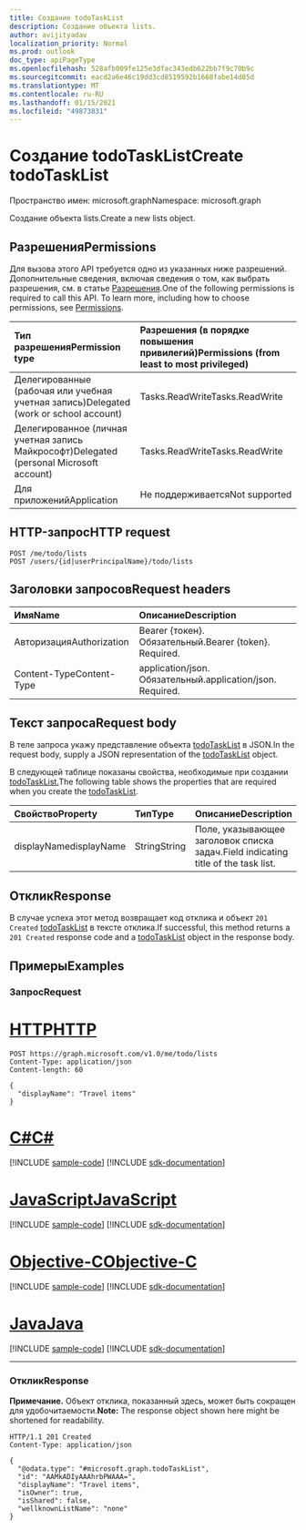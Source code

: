 ```yaml
---
title: Создание todoTaskList
description: Создание объекта lists.
author: avijityadav
localization_priority: Normal
ms.prod: outlook
doc_type: apiPageType
ms.openlocfilehash: 528afb009fe125e3dfac343edb622bb7f9c70b9c
ms.sourcegitcommit: eacd2a6e46c19dd3cd8519592b1668fabe14d85d
ms.translationtype: MT
ms.contentlocale: ru-RU
ms.lasthandoff: 01/15/2021
ms.locfileid: "49873831"
---
```

# <a name="create-todotasklist"></a><span data-ttu-id="966df-103">Создание todoTaskList</span><span class="sxs-lookup"><span data-stu-id="966df-103">Create todoTaskList</span></span>
<span data-ttu-id="966df-104">Пространство имен: microsoft.graph</span><span class="sxs-lookup"><span data-stu-id="966df-104">Namespace: microsoft.graph</span></span>

<span data-ttu-id="966df-105">Создание объекта lists.</span><span class="sxs-lookup"><span data-stu-id="966df-105">Create a new lists object.</span></span>

## <a name="permissions"></a><span data-ttu-id="966df-106">Разрешения</span><span class="sxs-lookup"><span data-stu-id="966df-106">Permissions</span></span>
<span data-ttu-id="966df-p101">Для вызова этого API требуется одно из указанных ниже разрешений. Дополнительные сведения, включая сведения о том, как выбрать разрешения, см. в статье [Разрешения](/graph/permissions-reference).</span><span class="sxs-lookup"><span data-stu-id="966df-p101">One of the following permissions is required to call this API. To learn more, including how to choose permissions, see [Permissions](/graph/permissions-reference).</span></span>

|<span data-ttu-id="966df-109">Тип разрешения</span><span class="sxs-lookup"><span data-stu-id="966df-109">Permission type</span></span>|<span data-ttu-id="966df-110">Разрешения (в порядке повышения привилегий)</span><span class="sxs-lookup"><span data-stu-id="966df-110">Permissions (from least to most privileged)</span></span>|
|:---|:---|
|<span data-ttu-id="966df-111">Делегированные (рабочая или учебная учетная запись)</span><span class="sxs-lookup"><span data-stu-id="966df-111">Delegated (work or school account)</span></span>|<span data-ttu-id="966df-112">Tasks.ReadWrite</span><span class="sxs-lookup"><span data-stu-id="966df-112">Tasks.ReadWrite</span></span>|
|<span data-ttu-id="966df-113">Делегированное (личная учетная запись Майкрософт)</span><span class="sxs-lookup"><span data-stu-id="966df-113">Delegated (personal Microsoft account)</span></span>|<span data-ttu-id="966df-114">Tasks.ReadWrite</span><span class="sxs-lookup"><span data-stu-id="966df-114">Tasks.ReadWrite</span></span>|
|<span data-ttu-id="966df-115">Для приложений</span><span class="sxs-lookup"><span data-stu-id="966df-115">Application</span></span>|<span data-ttu-id="966df-116">Не поддерживается</span><span class="sxs-lookup"><span data-stu-id="966df-116">Not supported</span></span>|

## <a name="http-request"></a><span data-ttu-id="966df-117">HTTP-запрос</span><span class="sxs-lookup"><span data-stu-id="966df-117">HTTP request</span></span>

<!-- {
  "blockType": "ignored"
}
-->
``` http
POST /me/todo/lists
POST /users/{id|userPrincipalName}/todo/lists
```

## <a name="request-headers"></a><span data-ttu-id="966df-118">Заголовки запросов</span><span class="sxs-lookup"><span data-stu-id="966df-118">Request headers</span></span>
|<span data-ttu-id="966df-119">Имя</span><span class="sxs-lookup"><span data-stu-id="966df-119">Name</span></span>|<span data-ttu-id="966df-120">Описание</span><span class="sxs-lookup"><span data-stu-id="966df-120">Description</span></span>|
|:---|:---|
|<span data-ttu-id="966df-121">Авторизация</span><span class="sxs-lookup"><span data-stu-id="966df-121">Authorization</span></span>|<span data-ttu-id="966df-p102">Bearer {токен}. Обязательный.</span><span class="sxs-lookup"><span data-stu-id="966df-p102">Bearer {token}. Required.</span></span>|
|<span data-ttu-id="966df-124">Content-Type</span><span class="sxs-lookup"><span data-stu-id="966df-124">Content-Type</span></span>|<span data-ttu-id="966df-p103">application/json. Обязательный.</span><span class="sxs-lookup"><span data-stu-id="966df-p103">application/json. Required.</span></span>|

## <a name="request-body"></a><span data-ttu-id="966df-127">Текст запроса</span><span class="sxs-lookup"><span data-stu-id="966df-127">Request body</span></span>
<span data-ttu-id="966df-128">В теле запроса укажу представление объекта [todoTaskList](../resources/todotasklist.md) в JSON.</span><span class="sxs-lookup"><span data-stu-id="966df-128">In the request body, supply a JSON representation of the [todoTaskList](../resources/todotasklist.md) object.</span></span>

<span data-ttu-id="966df-129">В следующей таблице показаны свойства, необходимые при создании [todoTaskList.](../resources/todotasklist.md)</span><span class="sxs-lookup"><span data-stu-id="966df-129">The following table shows the properties that are required when you create the [todoTaskList](../resources/todotasklist.md).</span></span>

|<span data-ttu-id="966df-130">Свойство</span><span class="sxs-lookup"><span data-stu-id="966df-130">Property</span></span>|<span data-ttu-id="966df-131">Тип</span><span class="sxs-lookup"><span data-stu-id="966df-131">Type</span></span>|<span data-ttu-id="966df-132">Описание</span><span class="sxs-lookup"><span data-stu-id="966df-132">Description</span></span>|
|:---|:---|:---|
|<span data-ttu-id="966df-133">displayName</span><span class="sxs-lookup"><span data-stu-id="966df-133">displayName</span></span>|<span data-ttu-id="966df-134">String</span><span class="sxs-lookup"><span data-stu-id="966df-134">String</span></span>|<span data-ttu-id="966df-135">Поле, указывающее заголовок списка задач.</span><span class="sxs-lookup"><span data-stu-id="966df-135">Field indicating title of the task list.</span></span>|

## <a name="response"></a><span data-ttu-id="966df-136">Отклик</span><span class="sxs-lookup"><span data-stu-id="966df-136">Response</span></span>

<span data-ttu-id="966df-137">В случае успеха этот метод возвращает код отклика и объект `201 Created` [todoTaskList](../resources/todotasklist.md) в тексте отклика.</span><span class="sxs-lookup"><span data-stu-id="966df-137">If successful, this method returns a `201 Created` response code and a [todoTaskList](../resources/todotasklist.md) object in the response body.</span></span>

## <a name="examples"></a><span data-ttu-id="966df-138">Примеры</span><span class="sxs-lookup"><span data-stu-id="966df-138">Examples</span></span>

### <a name="request"></a><span data-ttu-id="966df-139">Запрос</span><span class="sxs-lookup"><span data-stu-id="966df-139">Request</span></span>


# <a name="http"></a>[<span data-ttu-id="966df-140">HTTP</span><span class="sxs-lookup"><span data-stu-id="966df-140">HTTP</span></span>](#tab/http)
<!-- {
  "blockType": "request",
  "name": "create_todotasklist_from_lists"
}
-->
``` http
POST https://graph.microsoft.com/v1.0/me/todo/lists
Content-Type: application/json
Content-length: 60

{
  "displayName": "Travel items"
}
```
# <a name="c"></a>[<span data-ttu-id="966df-141">C#</span><span class="sxs-lookup"><span data-stu-id="966df-141">C#</span></span>](#tab/csharp)
[!INCLUDE [sample-code](../includes/snippets/csharp/create-todotasklist-from-lists-csharp-snippets.md)]
[!INCLUDE [sdk-documentation](../includes/snippets/snippets-sdk-documentation-link.md)]

# <a name="javascript"></a>[<span data-ttu-id="966df-142">JavaScript</span><span class="sxs-lookup"><span data-stu-id="966df-142">JavaScript</span></span>](#tab/javascript)
[!INCLUDE [sample-code](../includes/snippets/javascript/create-todotasklist-from-lists-javascript-snippets.md)]
[!INCLUDE [sdk-documentation](../includes/snippets/snippets-sdk-documentation-link.md)]

# <a name="objective-c"></a>[<span data-ttu-id="966df-143">Objective-C</span><span class="sxs-lookup"><span data-stu-id="966df-143">Objective-C</span></span>](#tab/objc)
[!INCLUDE [sample-code](../includes/snippets/objc/create-todotasklist-from-lists-objc-snippets.md)]
[!INCLUDE [sdk-documentation](../includes/snippets/snippets-sdk-documentation-link.md)]

# <a name="java"></a>[<span data-ttu-id="966df-144">Java</span><span class="sxs-lookup"><span data-stu-id="966df-144">Java</span></span>](#tab/java)
[!INCLUDE [sample-code](../includes/snippets/java/create-todotasklist-from-lists-java-snippets.md)]
[!INCLUDE [sdk-documentation](../includes/snippets/snippets-sdk-documentation-link.md)]

---



### <a name="response"></a><span data-ttu-id="966df-145">Отклик</span><span class="sxs-lookup"><span data-stu-id="966df-145">Response</span></span>
<span data-ttu-id="966df-146">**Примечание.** Объект отклика, показанный здесь, может быть сокращен для удобочитаемости.</span><span class="sxs-lookup"><span data-stu-id="966df-146">**Note:** The response object shown here might be shortened for readability.</span></span>
<!-- {
  "blockType": "response",
  "truncated": true,
  "@odata.type": "microsoft.graph.todoTaskList"
}
-->
``` http
HTTP/1.1 201 Created
Content-Type: application/json

{
  "@odata.type": "#microsoft.graph.todoTaskList",
  "id": "AAMkADIyAAAhrbPWAAA=",
  "displayName": "Travel items",
  "isOwner": true,
  "isShared": false,
  "wellknownListName": "none"
}
```


